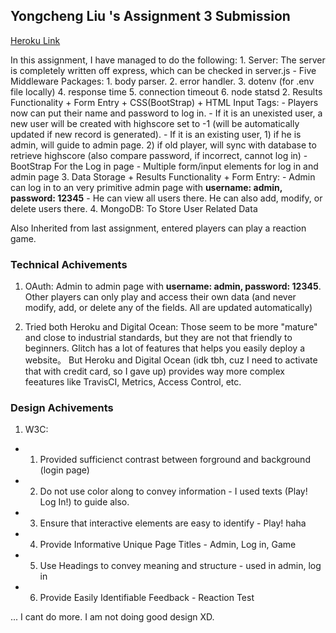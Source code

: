 ## Yongcheng Liu 's Assignment 3 Submission

[Heroku Link](https://a3-yongcheng-liu.herokuapp.com/)

In this assignment, I have managed to do the following:
    1. Server: The server is completely written off express, which can be checked in server.js
        - Five Middleware Packages: 1. body parser. 2. error handler. 3. dotenv (for .env file locally) 4. response time 5. connection timeout 6. node statsd
    2. Results Functionality + Form Entry + CSS(BootStrap) + HTML Input Tags: 
        - Players now can put their name and password to log in. 
            - If it is an unexisted user, a new user will be created with highscore set to -1 (will be automatically updated if new record is generated). 
            - If it is an existing user, 1) if he is admin, will guide to admin page. 2) if old player, will sync with database to retrieve highscore (also compare password, if incorrect, cannot log in)
        - BootStrap For the Log in page
        - Multiple form/input elements for log in and admin page
    3. Data Storage + Results Functionality + Form Entry:
        - Admin can log in to an very primitive admin page with **username: admin, password: 12345**
        - He can view all users there. He can also add, modify, or delete users there.
    4. MongoDB: To Store User Related Data

Also Inherited from last assignment, entered players can play a reaction game.

### Technical Achivements
1. OAuth: Admin to admin page with **username: admin, password: 12345**. Other players can only play and access their own data (and never modify, add, or delete any of the fields. All are updated automatically)

2. Tried both Heroku and Digital Ocean: Those seem to be more "mature" and close to industrial standards, but they are not that friendly to beginners. Glitch has a lot of features that helps you easily deploy a website。 But Heroku and Digital Ocean (idk tbh, cuz I need to activate that with credit card, so I gave up) provides way more complex feeatures like TravisCI, Metrics, Access Control, etc.

### Design Achivements
1. W3C: 
  - 1. Provided sufficienct contrast between forground and background (login page)
  - 2. Do not use color along to convey information - I used texts (Play! Log In!) to guide also.
  - 3. Ensure that interactive elements are easy to identify - Play! haha
  - 4. Provide Informative Unique Page Titles - Admin, Log in, Game
  - 5. Use Headings to convey meaning and structure - used in admin, log in
  - 6. Provide Easily Identifiable Feedback - Reaction Test 

  ... I cant do more. I am not doing good design XD.